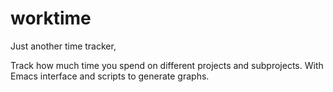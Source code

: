 worktime
========

Just another time tracker,

Track how much time you spend on different projects and subprojects. With Emacs interface and scripts to generate graphs.

